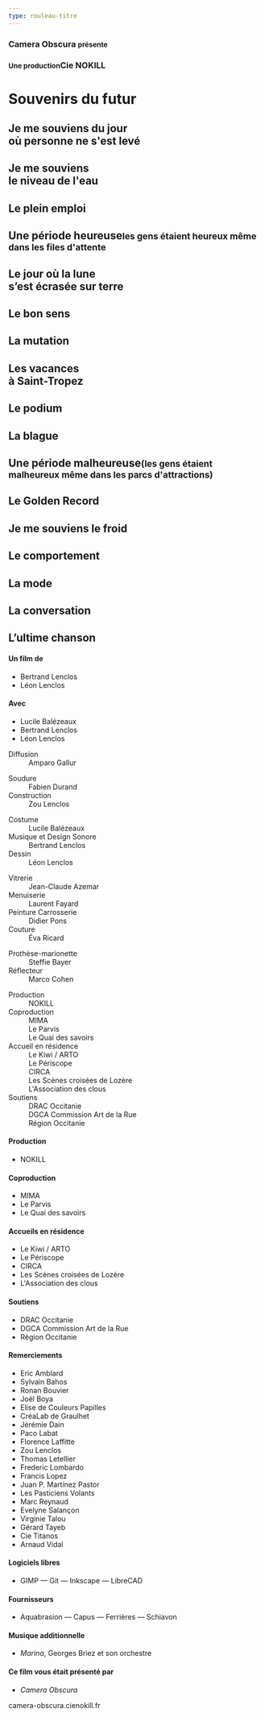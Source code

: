 ```yaml
---
type: rouleau-titre
---
```


### Camera Obscura <small>présente</small>

### <small>Une production</small>Cie NOKILL

# Souvenirs du futur

## Je me souviens du jour<br/>où personne ne s'est levé

## Je me souviens<br/>le niveau de l'eau

## Le plein emploi

## Une période heureuse<small>les gens étaient heureux même dans les files d'attente</small>

## Le jour où la lune<br/>s’est écrasée sur terre

## Le bon sens

## La mutation

## Les vacances<br/>à Saint-Tropez

## Le podium

## La blague

## Une période malheureuse<small>(les gens étaient malheureux même dans les parcs d'attractions)</small>

## Le Golden Record

## Je me souviens le froid

## Le comportement

## La mode

## La conversation

## L’ultime chanson

#### Un film de

- Bertrand Lenclos
- Léon Lenclos

#### Avec

- Lucile Balézeaux
- Bertrand Lenclos
- Léon Lenclos

<dl>
<dt>Diffusion</dt><dd>Amparo Gallur</dd>
</dl>

<dl>
<dt>Soudure</dt><dd>Fabien Durand</dd>
<dt>Construction</dt><dd>Zou Lenclos</dd>
</dl>

<dl>
<dt>Costume</dt><dd>Lucile Balézeaux</dd>
<dt>Musique et Design Sonore</dt><dd>Bertrand Lenclos</dd>
<dt>Dessin</dt><dd>Léon Lenclos</dd>
</dl>

<dl>
<dt>Vitrerie</dt><dd>Jean-Claude Azemar</dd>
<dt>Menuiserie</dt><dd>Laurent Fayard</dd>
<dt>Peinture Carrosserie</dt><dd>Didier Pons</dd>
<dt>Couture</dt><dd>Éva Ricard</dd>
</dl>

<dl>
<dt>Prothèse-marionette</dt><dd>Steffie Bayer</dd>
<dt>Réflecteur</dt><dd>Marco Cohen</dd>
</dl>

<dl>
<dt>Production</dt><dd>NOKILL</dd>
<dt>Coproduction</dt><dd>MIMA<br/>Le Parvis<br/>Le Quai des savoirs</dd>
<dt>Accueil en résidence</dt><dd>Le Kiwi / ARTO<br/>Le Périscope<br/>CIRCA<br/>Les Scènes croisées de Lozère<br/>L'Association des clous</dd>
<dt>Soutiens</dt><dd>DRAC Occitanie<br/>DGCA Commission Art de la Rue<br/>Région Occitanie</dd>
</dl>

#### Production

- NOKILL

#### Coproduction

- MIMA
- Le Parvis
- Le Quai des savoirs

#### Accueils en résidence

- Le Kiwi / ARTO
- Le Périscope
- CIRCA
- Les Scènes croisées de Lozère
- L'Association des clous

#### Soutiens

- DRAC Occitanie
- DGCA Commission Art de la Rue
- Région Occitanie

#### Remerciements

- Eric Amblard
- Sylvain Bahos
- Ronan Bouvier 
- Joël Boya
- Elise de Couleurs Papilles
- CréaLab de Graulhet 
- Jérémie Dain
- Paco Labat
- Florence Laffitte
- Zou Lenclos
- Thomas Letellier
- Frederic Lombardo
- Francis Lopez
- Juan P. Martínez Pastor
- Les Pasticiens Volants
- Marc Reynaud
- Evelyne Salançon
- Virginie Talou
- Gérard Tayeb
- Cie Titanos
- Arnaud Vidal

#### Logiciels libres

- GIMP — Git — Inkscape — LibreCAD 

#### Fournisseurs

- Aquabrasion — Capus — Ferrières — Schiavon

#### Musique additionnelle

- *Marina*, Georges Briez et son orchestre

#### Ce film vous était présenté par

- *Camera Obscura*

camera-obscura.cienokill.fr


